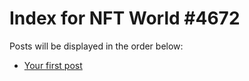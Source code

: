 # Index for NFT World #4672
Posts will be displayed in the order below:

- [Your first post](./001-first.md)

